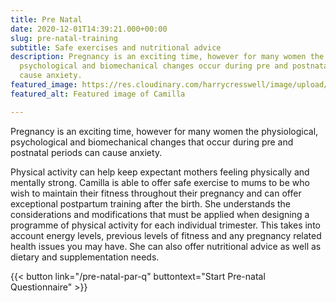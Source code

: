 ```yaml
---
title: Pre Natal
date: 2020-12-01T14:39:21.000+00:00
slug: pre-natal-training
subtitle: Safe exercises and nutritional advice
description: Pregnancy is an exciting time, however for many women the physiological,
  psychological and biomechanical changes occur during pre and postnatal periods can
  cause anxiety.
featured_image: https://res.cloudinary.com/harrycresswell/image/upload/v1615476436/camillafitness/pregnant-woman-doing-exercise-with-dumbbells-at-K4VHK6E-1.jpg
featured_alt: Featured image of Camilla

---
```

Pregnancy is an exciting time, however for many women the
physiological, psychological and biomechanical changes that
occur during pre and postnatal periods can cause anxiety. 

Physical activity can help keep expectant mothers feeling
physically and mentally strong. Camilla is able to offer safe
exercise to mums to be who wish to maintain their fitness
throughout their pregnancy and can offer exceptional
postpartum training after the birth. She understands the
considerations and modifications that must be applied when
designing a programme of physical activity for each individual
trimester. This takes into account energy levels, previous levels
of fitness and any pregnancy related health issues you may
have. She can also offer nutritional advice as well as dietary
and supplementation needs.

{{< button link="/pre-natal-par-q" buttontext="Start Pre-natal Questionnaire" >}}